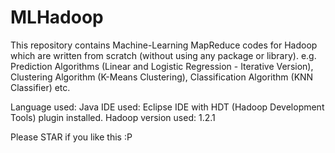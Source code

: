# MLHadoop
This repository contains Machine-Learning MapReduce codes for Hadoop which are written from scratch (without using any package or library).
e.g. Prediction Algorithms (Linear and Logistic Regression - Iterative Version), Clustering Algorithm (K-Means Clustering), Classification Algorithm (KNN Classifier) etc.

Language used: Java
IDE used: Eclipse IDE with HDT (Hadoop Development Tools) plugin installed.
Hadoop version used: 1.2.1

Please STAR if you like this :P
